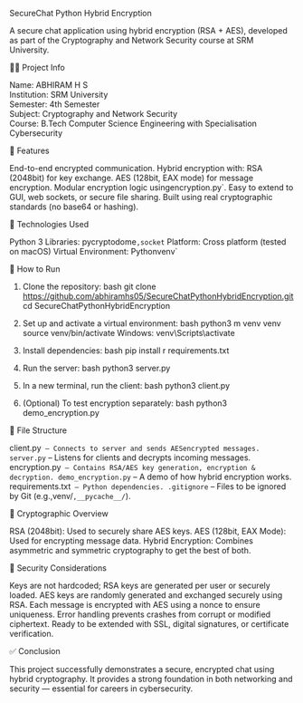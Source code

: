  SecureChat Python Hybrid Encryption

A secure chat application using hybrid encryption (RSA + AES), developed as part of the Cryptography and Network Security course at SRM University.

 👨‍💻 Project Info

 Name: ABHIRAM H S  
 Institution: SRM University  
 Semester: 4th Semester  
 Subject: Cryptography and Network Security  
 Course: B.Tech Computer Science Engineering with Specialisation Cybersecurity

 🔐 Features

 End-to-end encrypted communication.
 Hybrid encryption with:
   RSA (2048bit) for key exchange.
   AES (128bit, EAX mode) for message encryption.
 Modular encryption logic usingencryption.py`.
 Easy to extend to GUI, web sockets, or secure file sharing.
 Built using real cryptographic standards (no base64 or hashing).

 🧪 Technologies Used

 Python 3
 Libraries: pycryptodome`,socket`
 Platform:  Cross platform (tested on macOS)
 Virtual Environment: Pythonvenv`

 🚀 How to Run

1. Clone the repository:
bash
   git clone https://github.com/abhiramhs05/SecureChatPythonHybridEncryption.git
   cd SecureChatPythonHybridEncryption


2. Set up and activate a virtual environment:
bash
   python3 m venv venv
   source venv/bin/activate   Windows: venv\Scripts\activate


3. Install dependencies:
bash
   pip install r requirements.txt


4. Run the server:
bash
   python3 server.py


5. In a new terminal, run the client:
bash
   python3 client.py


6. (Optional) To test encryption separately:
bash
   python3 demo_encryption.py


 📁 File Structure

client.py` – Connects to server and sends AESencrypted messages.
server.py` – Listens for clients and decrypts incoming messages.
encryption.py` – Contains RSA/AES key generation, encryption & decryption.
demo_encryption.py` – A demo of how hybrid encryption works.
requirements.txt` – Python dependencies.
.gitignore` – Files to be ignored by Git (e.g.,venv/`,__pycache__/`).

 🔐 Cryptographic Overview

 RSA (2048bit): Used to securely share AES keys.
 AES (128bit, EAX Mode): Used for encrypting message data.
 Hybrid Encryption: Combines asymmetric and symmetric cryptography to get the best of both.

 🔐 Security Considerations

 Keys are not hardcoded; RSA keys are generated per user or securely loaded.
 AES keys are randomly generated and exchanged securely using RSA.
 Each message is encrypted with AES using a nonce to ensure uniqueness.
 Error handling prevents crashes from corrupt or modified ciphertext.
 Ready to be extended with SSL, digital signatures, or certificate verification.

 ✅ Conclusion

This project successfully demonstrates a secure, encrypted chat using hybrid cryptography. It provides a strong foundation in both networking and security — essential for careers in cybersecurity.
